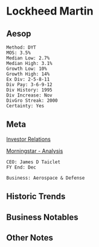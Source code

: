 # Lockheed Martin
## Aesop

```
Method: DYT
MOS: 3.5%
Median Low: 2.7%
Median High: 3.1%
Growth Low: 10%
Growth High: 14%
Ex Div: 2-5-8-11
Div Pay: 3-6-9-12
Div History: 1995
Div Increase: Nov
DivGro Streak: 2000
Certainty: Yes
```


## Meta
[Investor Relations](https://investors.lockheedmartin.com/)

[Morningstar - Analysis](https://www.morningstar.com/stocks/xnys/lmt/analysis)

~~~
CEO: James D Taiclet
FY End: Dec

Business: Aerospace & Defense
~~~


## Historic Trends


## Business Notables


## Other Notes

